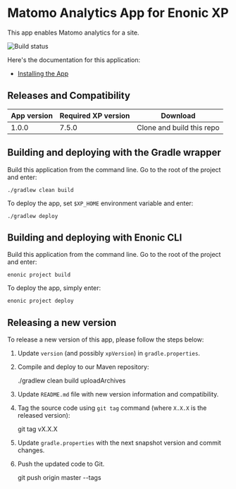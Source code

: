 # Matomo Analytics App for Enonic XP

This app enables Matomo analytics for a site.

![Build status](https://github.com/bouvet-apps/app-matomo/actions/workflows/enonic-gradle.yml/badge.svg)

Here's the documentation for this application:

* [Installing the App](docs/installing.md)


## Releases and Compatibility

| App version | Required XP version | Download |
| ----------- | ------------------- | -------- |
| 1.0.0 | 7.5.0 | Clone and build this repo |

## Building and deploying with the Gradle wrapper

Build this application from the command line. Go to the root of the project and enter:

    ./gradlew clean build

To deploy the app, set `$XP_HOME` environment variable and enter:

    ./gradlew deploy

## Building and deploying with Enonic CLI

Build this application from the command line. Go to the root of the project and enter:

    enonic project build

To deploy the app, simply enter:

    enonic project deploy

## Releasing a new version

To release a new version of this app, please follow the steps below:

1. Update `version` (and possibly `xpVersion`) in  `gradle.properties`.

2. Compile and deploy to our Maven repository:

    ./gradlew clean build uploadArchives

3. Update `README.md` file with new version information and compatibility.

4. Tag the source code using `git tag` command (where `X.X.X` is the released version):

    git tag vX.X.X

5. Update `gradle.properties` with the next snapshot version and commit changes.

6. Push the updated code to Git.

    git push origin master --tags
